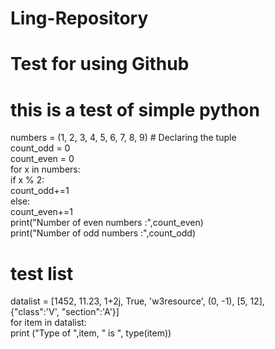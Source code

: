 # Ling-Repository
# Test for using Github
# this is a test of simple python

numbers = (1, 2, 3, 4, 5, 6, 7, 8, 9) # Declaring the tuple  
count_odd = 0  
count_even = 0  
for x in numbers:  
        if x % 2:  
             count_odd+=1  
        else:  
             count_even+=1  
print("Number of even numbers :",count_even)  
print("Number of odd numbers :",count_odd)  

# test list
datalist = [1452, 11.23, 1+2j, True, 'w3resource', (0, -1), [5, 12],  
{"class":'V', "section":'A'}]  
for item in datalist:  
   print ("Type of ",item, " is ", type(item)) 
   

